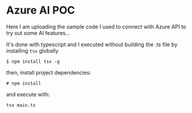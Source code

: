 # Azure AI POC

Here I am uploading the sample code I used to connect with Azure API to try out some AI features...

It's done with typescript and I executed without building the .ts file by installing `tsx` globally

```
$ npm install tsx -g
```

then, install project dependencies:

```
# npm install
```

and execute with:

```
tsx main.ts
```
